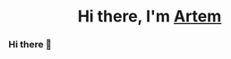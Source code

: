 <h1 align="center">Hi there, I'm <a href="[https://daniilshat.ru/](https://github.com/TemaI1)">Artem</a>

### Hi there 👋

<!--
**TemaI1/TemaI1** is a ✨ _special_ ✨ repository because its `README.md` (this file) appears on your GitHub profile.

Here are some ideas to get you started:

- 🔭 I’m currently working on ...
- 🌱 I’m currently learning ...
- 👯 I’m looking to collaborate on ...
- 🤔 I’m looking for help with ...
- 💬 Ask me about ...
- 📫 How to reach me: ...
- 😄 Pronouns: ...
- ⚡ Fun fact: ...
-->
